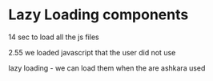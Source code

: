 # Lazy Loading components

14 sec to load all the js files

2.55 we loaded javascript that the user did not use

lazy loading - we can load them when the are ashkara used

